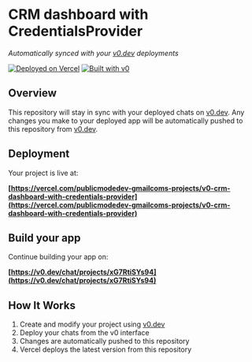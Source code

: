# CRM dashboard with CredentialsProvider

*Automatically synced with your [v0.dev](https://v0.dev) deployments*

[![Deployed on Vercel](https://img.shields.io/badge/Deployed%20on-Vercel-black?style=for-the-badge&logo=vercel)](https://vercel.com/publicmodedev-gmailcoms-projects/v0-crm-dashboard-with-credentials-provider)
[![Built with v0](https://img.shields.io/badge/Built%20with-v0.dev-black?style=for-the-badge)](https://v0.dev/chat/projects/xG7RtiSYs94)

## Overview

This repository will stay in sync with your deployed chats on [v0.dev](https://v0.dev).
Any changes you make to your deployed app will be automatically pushed to this repository from [v0.dev](https://v0.dev).

## Deployment

Your project is live at:

**[https://vercel.com/publicmodedev-gmailcoms-projects/v0-crm-dashboard-with-credentials-provider](https://vercel.com/publicmodedev-gmailcoms-projects/v0-crm-dashboard-with-credentials-provider)**

## Build your app

Continue building your app on:

**[https://v0.dev/chat/projects/xG7RtiSYs94](https://v0.dev/chat/projects/xG7RtiSYs94)**

## How It Works

1. Create and modify your project using [v0.dev](https://v0.dev)
2. Deploy your chats from the v0 interface
3. Changes are automatically pushed to this repository
4. Vercel deploys the latest version from this repository